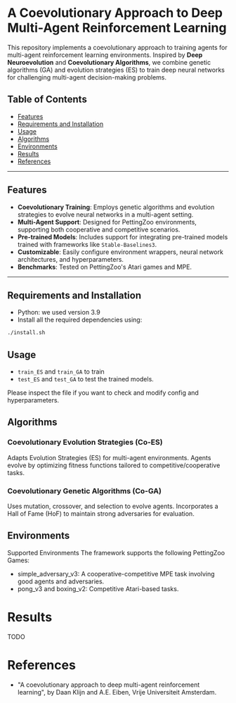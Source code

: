 # A Coevolutionary Approach to Deep Multi-Agent Reinforcement Learning

This repository implements a coevolutionary approach to training agents for multi-agent reinforcement learning environments. Inspired by **Deep Neuroevolution** and **Coevolutionary Algorithms**, we combine genetic algorithms (GA) and evolution strategies (ES) to train deep neural networks for challenging multi-agent decision-making problems.

## Table of Contents
- [Features](#features)
- [Requirements and Installation](#requirements)
- [Usage](#usage)
- [Algorithms](#algorithms)
- [Environments](#environments)
- [Results](#results)
- [References](#references)

---

## Features
- **Coevolutionary Training**: Employs genetic algorithms and evolution strategies to evolve neural networks in a multi-agent setting.
- **Multi-Agent Support**: Designed for PettingZoo environments, supporting both cooperative and competitive scenarios.
- **Pre-trained Models**: Includes support for integrating pre-trained models trained with frameworks like `Stable-Baselines3`.
- **Customizable**: Easily configure environment wrappers, neural network architectures, and hyperparameters.
- **Benchmarks**: Tested on PettingZoo's Atari games and MPE.

---

## Requirements and Installation
- Python: we used version 3.9
- Install all the required dependencies using:
```bash
./install.sh
```

## Usage
- ```train_ES``` and ```train_GA``` to train
- ```test_ES``` and ```test_GA``` to test the trained models.

Please inspect the file if you want to check and modify config and hyperparameters.


## Algorithms
 
### Coevolutionary Evolution Strategies (Co-ES)

Adapts Evolution Strategies (ES) for multi-agent environments. Agents evolve by optimizing fitness functions tailored to competitive/cooperative tasks.

### Coevolutionary Genetic Algorithms (Co-GA)

Uses mutation, crossover, and selection to evolve agents. Incorporates a Hall of Fame (HoF) to maintain strong adversaries for evaluation.


## Environments
Supported Environments
The framework supports the following PettingZoo Games:
- simple_adversary_v3: A cooperative-competitive MPE task involving good agents and adversaries.
- pong_v3 and boxing_v2: Competitive Atari-based tasks.


# Results
TODO
<!--![rewards_plot](https://github.com/user-attachments/assets/7a623fbb-f87b-4cad-81e3-1dc12e4f51f1)-->


# References

- "A coevolutionary approach to deep multi-agent reinforcement learning",
by Daan Klijn and A.E. Eiben, Vrije Universiteit Amsterdam.
